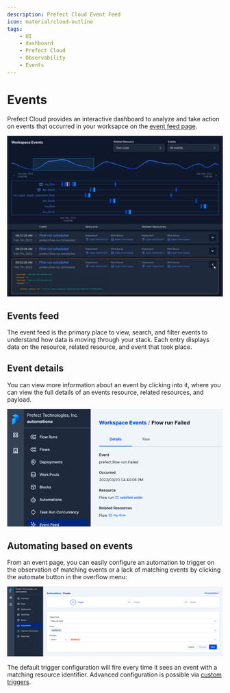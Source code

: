 ```yaml
---
description: Prefect Cloud Event Feed
icon: material/cloud-outline
tags:
    - UI
    - dashboard
    - Prefect Cloud
    - Observability
    - Events
---
```


# Events

Prefect Cloud provides an interactive dashboard to analyze and take action on events that occurred in your worksapce on the [event feed page](/concepts/events-and-resources/).

![Event feed](../img/ui/event-feed.png)

## Events feed

The event feed is the primary place to view, search, and filter events to understand how data is moving through your stack. Each entry displays data on the resource, related resource, and event that took place.

## Event details

You can view more information about an event by clicking into it, where you can view the full details of an events resource, related resources, and payload.

![Event detail](../img/ui/event-detail.png)


## Automating based on events

From an event page, you can easily configure an automation to trigger on the observation of matching events or a lack of matching events by clicking the automate button in the overflow menu:

![Automation from event](../img/ui/automation-from-event.png)

The default trigger configuration will fire every time it sees an event with a matching resource identifier. Advanced configuration is possible via [custom triggers](/ui/automations/). 